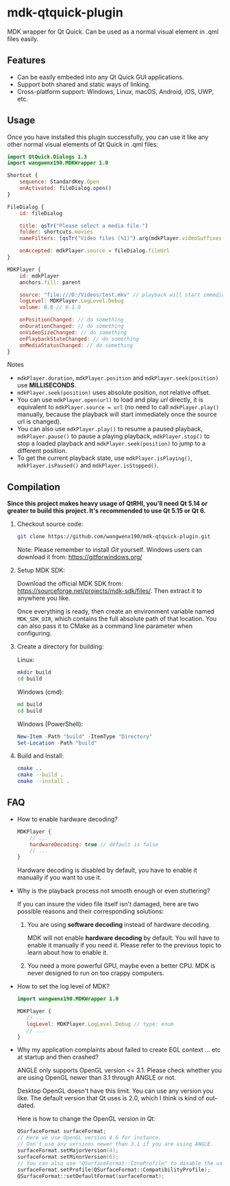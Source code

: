 # mdk-qtquick-plugin

MDK wrapper for Qt Quick. Can be used as a normal visual element in .qml files easily.

## Features

- Can be easily embeded into any Qt Quick GUI applications.
- Support both shared and static ways of linking.
- Cross-platform support: Windows, Linux, macOS, Android, iOS, UWP, etc.

## Usage

Once you have installed this plugin successfully, you can use it like any other normal visual elements of Qt Quick in .qml files:

```qml
import QtQuick.Dialogs 1.3
import wangwenx190.MDKWrapper 1.0

Shortcut {
    sequence: StandardKey.Open
    onActivated: fileDialog.open()
}

FileDialog {
    id: fileDialog

    title: qsTr("Please select a media file.")
    folder: shortcuts.movies
    nameFilters: [qsTr("Video files (%1)").arg(mdkPlayer.videoSuffixes.join(' ')), qsTr("Audio files (%1)").arg(mdkPlayer.audioSuffixes.join(' ')), qsTr("All files (*)")]

    onAccepted: mdkPlayer.source = fileDialog.fileUrl
}

MDKPlayer {
    id: mdkPlayer
    anchors.fill: parent

    source: "file:///D:/Videos/test.mkv" // playback will start immediately once the source url is changed
    logLevel: MDKPlayer.LogLevel.Debug
    volume: 0.8 // 0-1.0

    onPositionChanged: // do something
    onDurationChanged: // do something
    onVideoSizeChanged: // do something
    onPlaybackStateChanged: // do something
    onMediaStatusChanged: // do something
}
```

Notes

- `mdkPlayer.duration`, `mdkPlayer.position` and `mdkPlayer.seek(position)` use **MILLISECONDS**.
- `mdkPlayer.seek(position)` uses absolute position, not relative offset.
- You can use `mdkPlayer.open(url)` to load and play *url* directly, it is equivalent to `mdkPlayer.source = url` (no need to call `mdkPlayer.play()` manually, because the playback will start immediately once the source url is changed).
- You can also use `mdkPlayer.play()` to resume a paused playback, `mdkPlayer.pause()` to pause a playing playback, `mdkPlayer.stop()` to stop a loaded playback and `mdkPlayer.seek(position)` to jump to a different position.
- To get the current playback state, use `mdkPlayer.isPlaying()`, `mdkPlayer.isPaused()` and `mdkPlayer.isStopped()`.

## Compilation

**Since this project makes heavy usage of QtRHI, you'll need Qt 5.14 or greater to build this project. It's recommended to use Qt 5.15 or Qt 6.**

1. Checkout source code:

   ```bash
   git clone https://github.com/wangwenx190/mdk-qtquick-plugin.git
   ```

   Note: Please remember to install *Git* yourself. Windows users can download it from: <https://gitforwindows.org/>

2. Setup MDK SDK:

   Download the official MDK SDK from: <https://sourceforge.net/projects/mdk-sdk/files/>. Then extract it to anywhere you like.

   Once everything is ready, then create an environment variable named `MDK_SDK_DIR`, which contains the full absolute path of that location. You can also pass it to CMake as a command line parameter when configuring.

3. Create a directory for building:

   Linux:

   ```bash
   mkdir build
   cd build
   ```

   Windows (cmd):

   ```bat
   md build
   cd build
   ```

   Windows (PowerShell):

   ```powershell
   New-Item -Path "build" -ItemType "Directory"
   Set-Location -Path "build"
   ```

4. Build and Install:

   ```bash
   cmake ..
   cmake --build .
   cmake --install .
   ```

## FAQ

- How to enable hardware decoding?

  ```qml
  MDKPlayer {
      // ...
      hardwareDecoding: true // default is false
      // ...
  }
  ```

  Hardware decoding is disabled by default, you have to enable it manually if you want to use it.

- Why is the playback process not smooth enough or even stuttering?

   If you can insure the video file itself isn't damaged, here are two possible reasons and their corresponding solutions:
   1. You are using **software decoding** instead of hardware decoding.

      MDK will not enable **hardware decoding** by default. You will have to enable it manually if you need it. Please refer to the previous topic to learn about how to enable it.
   2. You need a more powerful GPU, maybe even a better CPU. MDK is never designed to run on too crappy computers.

- How to set the log level of MDK?

    ```qml
   import wangwenx190.MDKWrapper 1.0

   MDKPlayer {
       // ...
       logLevel: MDKPlayer.LogLevel.Debug // type: enum
       // ...
   }
   ```

- Why my application complaints about failed to create EGL context ... etc at startup and then crashed?

   ANGLE only supports OpenGL version <= 3.1. Please check whether you are using OpenGL newer than 3.1 through ANGLE or not.

   Desktop OpenGL doesn't have this limit. You can use any version you like. The default version that Qt uses is 2.0, which I think is kind of out-dated.

   Here is how to change the OpenGL version in Qt:

   ```cpp
   QSurfaceFormat surfaceFormat;
   // Here we use OpenGL version 4.6 for instance.
   // Don't use any versions newer than 3.1 if you are using ANGLE.
   surfaceFormat.setMajorVersion(4);
   surfaceFormat.setMinorVersion(6);
   // You can also use "QSurfaceFormat::CoreProfile" to disable the using of deprecated OpenGL APIs, however, some deprecated APIs will still be usable.
   surfaceFormat.setProfile(QSurfaceFormat::CompatibilityProfile);
   QSurfaceFormat::setDefaultFormat(surfaceFormat);
   ```
